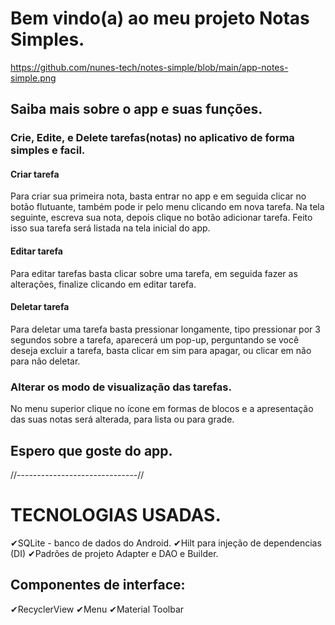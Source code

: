# Bem vindo(a) ao meu projeto Notas Simples.
https://github.com/nunes-tech/notes-simple/blob/main/app-notes-simple.png

## Saiba mais sobre o app e suas funções.

### Crie, Edite, e Delete tarefas(notas) no aplicativo de forma simples e facil.

#### Criar tarefa
Para criar sua primeira nota, basta entrar no app e em seguida clicar no botão flutuante, também pode ir pelo menu clicando em nova tarefa. Na tela seguinte, escreva sua nota, depois clique no botão adicionar tarefa. Feito isso sua tarefa será listada na tela inicial do app.

#### Editar tarefa
Para editar tarefas basta clicar sobre uma tarefa, em seguida fazer as alterações, finalize clicando em editar tarefa.

#### Deletar tarefa
Para deletar uma tarefa basta pressionar longamente, tipo pressionar por 3 segundos sobre a tarefa, aparecerá um pop-up, perguntando se você deseja excluir a tarefa, basta clicar em sim para apagar, ou clicar em não para não deletar.

### Alterar os modo de visualização das tarefas.
No menu superior clique no ícone em formas de blocos e a apresentação das suas notas será alterada, para lista ou para grade.

## Espero que goste do app.

//------------------------------//
# TECNOLOGIAS USADAS.

✔SQLite - banco de dados do Android.
✔Hilt para injeção de dependencias (DI)
✔Padrões de projeto Adapter e DAO e Builder.
## Componentes de interface:
✔RecyclerView
✔Menu
✔Material Toolbar
